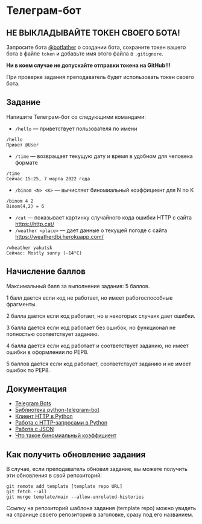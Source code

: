 # Телеграм-бот

## НЕ ВЫКЛАДЫВАЙТЕ ТОКЕН СВОЕГО БОТА!

Запросите бота [@botfather](https://t.me/botfather) о создании бота, сохраните 
токен вашего бота в файле `token` и добавьте имя этого файла в `.gitignore`.

**Ни в коем случае не допускайте отправки токена на GitHub!!!**

При проверке задания преподаватель будет использовать токен своего бота.

## Задание

Напишите Телеграм-бот со следующими командами:

* `/hello` — приветствует пользователя по имени
```
/hello
Привет @User
```
* `/time` — возвращает текущую дату и время в удобном для человека формате
```
/time
Сейчас 15:25, 7 марта 2022 года
```
* `/binom <N> <K>` — вычисляет биномиальный коэффициент для N по K
```
/binom 4 2
Binom(4,2) = 6
```
* `/cat` — показывает картинку случайного кода ошибки HTTP с сайта https://http.cat/
* `/weather <place>` — дает данные о текущей погоде с сайта https://weatherdbi.herokuapp.com/
```
/wheather yakutsk
Сейчас: Mostly sunny (-14°C)
```

## Начисление баллов

Максимальный балл за выполнение задания: 5 баллов.

1 балл дается если код не работает, но имеет работоспособные фрагменты.

2 балла дается если код работает, но в некоторых случаях дает ошибки.

3 балла дается если код работает без ошибок, но функционал не полностью соответствует заданию.

4 балла дается если код работает и соответствует заданию, но имеет ошибки в оформлении по PEP8.

5 баллов дается если код работает, соответствует заданию и не имеет ошибок по PEP8.

## Документация

* [Telegram Bots](https://core.telegram.org/bots)
* [Библиотека python-telegram-bot](https://python-telegram-bot.readthedocs.io/en/stable/index.html)
* [Клиент HTTP в Python](https://docs.python.org/3/library/http.client.html)
* [Работа с HTTP-запросами в Python](https://docs.python.org/3/library/urllib.request.html)
* [Работа с JSON](https://docs.python.org/3/library/json.html)
* [Что такое биномиальный коэффициент](https://ru.wikipedia.org/wiki/%D0%91%D0%B8%D0%BD%D0%BE%D0%BC%D0%B8%D0%B0%D0%BB%D1%8C%D0%BD%D1%8B%D0%B9_%D0%BA%D0%BE%D1%8D%D1%84%D1%84%D0%B8%D1%86%D0%B8%D0%B5%D0%BD%D1%82)

## Как получить обновление задания

В случае, если преподаватель обновил задание, вы можете получить эти 
обновления в свой репозиторий:

```
git remote add template [template repo URL]
git fetch --all
git merge template/main --allow-unrelated-histories
```

Ссылку на репозиторий шаблона задания (template repo) можно увидеть на странице 
своего репозитория в заголовке, сразу под его названием.
